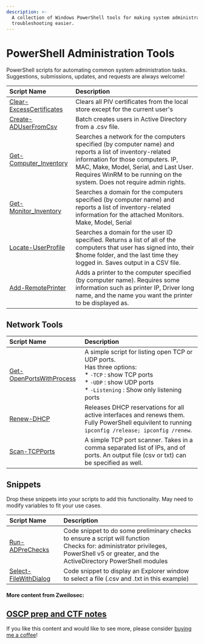 ```yaml
---
description: >-
  A collection of Windows PowerShell tools for making system administration and
  troubleshooting easier.
---
```


# PowerShell Administration Tools

PowerShell scripts for automating common system administration tasks.  Suggestions, submissions, updates, and requests are always welcome!

| Script Name | Description |
| :--- | :--- |
| [Clear-ExcessCertificates](https://github.com/zweilosec/PowerShell-Administration-Tools/blob/master/Clear-ExcessCertificates.ps1) | Clears all PIV certificates from the local store except for the current user's |
| [Create-ADUserFromCsv](https://github.com/zweilosec/PowerShell-Administration-Tools/blob/master/Create-ADUserFromCsv.ps1) | Batch creates users in Active Directory from a .csv file. |
| [Get-Computer\_Inventory](https://github.com/zweilosec/PowerShell-Administration-Tools/blob/master/Get-ComputerInventoryToCSV.ps1) | Searches a network for the computers specified \(by computer name\) and reports a list of inventory-related information for those computers.  IP, MAC, Make, Model, Serial, and Last User. Requires WinRM to be running on the system. Does not require admin rights. |
| [Get-Monitor\_Inventory](https://github.com/zweilosec/PowerShell-Administration-Tools/blob/master/Get-Monitor_Inventory.ps1) | Searches a domain for the computers specified \(by computer name\) and reports a list of inventory-related information for the attached Monitors. Make, Model, Serial |
| [Locate-UserProfile](https://github.com/zweilosec/PowerShell-Administration-Tools/blob/master/Locate-UserProfile.ps1) | Searches a domain for the user ID specified.  Returns a list of all of the computers that user has signed into, their $home folder, and the last time they logged in. Saves output in a CSV file. |
| [Add-RemotePrinter](https://github.com/zweilosec/PowerShell-Administration-Tools/blob/master/Add-RemotePrinter.ps1) | Adds a printer to the computer specified \(by computer name\).  Requires some information such as printer IP, Driver long name, and the name you want the printer to be displayed as. |

## Network Tools
| Script Name | Description |
| :--- | :--- |
| [Get-OpenPortsWithProcess](https://github.com/zweilosec/PowerShell-Administration-Tools/blob/master/Network/Get-OpenPortsWithProcess.ps1) | A simple script for listing open TCP or UDP ports. <br>Has three options: <br>* `-TCP` : show TCP ports<br>* `-UDP` : show UDP ports<br>* `-Listening` :  Show only listening ports |
| [Renew-DHCP](https://github.com/zweilosec/PowerShell-Administration-Tools/blob/master/Network/Renew-DHCP.ps1) | Releases DHCP reservations for all active interfaces and renews them. Fully PowerShell equivilent to running `ipconfig /release; ipconfig /renew`. |
|[Scan-TCPPorts](https://github.com/zweilosec/PowerShell-Administration-Tools/blob/master/Network/Scan-TCPPorts.ps1) | A simple TCP port scanner. Takes in a comma separated list of IPs, and of ports. An output file (csv or txt) can be specified as well. |

## Snippets
Drop these snippets into your scripts to add this functionality. May need to modify variables to fit your use cases.

| Script Name | Description |
| :--- | :--- |
| [Run-ADPreChecks](https://github.com/zweilosec/PowerShell-Administration-Tools/blob/master/Snippets/Run-ADPreChecks.ps1) |Code snippet to do some preliminary checks to ensure a script will function<br>Checks for: administrator privileges, PowerShell v5 or greater, and the ActiveDirectory PowerShell modules |
| [Select-FileWithDialog](https://github.com/zweilosec/PowerShell-Administration-Tools/blob/master/Snippets/Select-FileWithDialog.ps1) | Code snippet to display an Explorer window to select a file (.csv and .txt in this example) |

#### More content from Zweilosec:

## [OSCP prep and CTF notes](https://zweilosec.gitbook.io/hackers-rest/)

  
If you like this content and would like to see more, please consider [buying me a coffee](https://www.buymeacoffee.com/zweilosec)!
